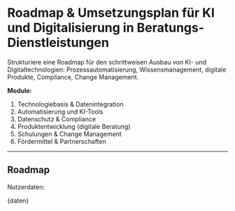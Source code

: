 # Roadmap & Umsetzungsplan für KI und Digitalisierung in Beratungs-Dienstleistungen

Strukturiere eine Roadmap für den schrittweisen Ausbau von KI- und Digitaltechnologien: Prozessautomatisierung, Wissensmanagement, digitale Produkte, Compliance, Change Management.

**Module:**
1. Technologiebasis & Datenintegration
2. Automatisierung und KI-Tools
3. Datenschutz & Compliance
4. Produktentwicklung (digitale Beratung)
5. Schulungen & Change Management
6. Fördermittel & Partnerschaften

---

## Roadmap

Nutzerdaten:

{daten}

